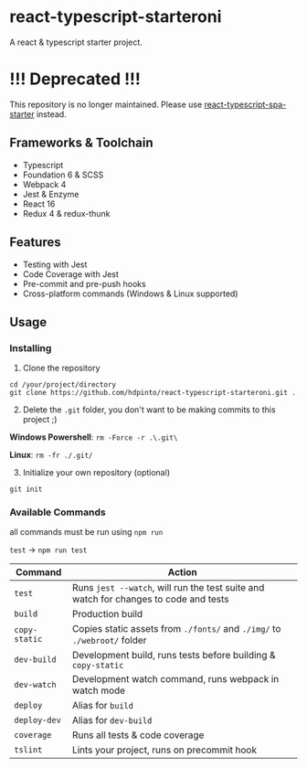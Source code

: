 # react-typescript-starteroni

A react & typescript starter project.

# !!! Deprecated !!!

This repository is no longer maintained. Please use [react-typescript-spa-starter](https://github.com/hdpinto/react-typescript-spa-starter) instead.

## Frameworks & Toolchain

 - Typescript
 - Foundation 6 & SCSS
 - Webpack 4
 - Jest & Enzyme
 - React 16
 - Redux 4 & redux-thunk

## Features
 
 - Testing with Jest
 - Code Coverage with Jest
 - Pre-commit and pre-push hooks
 - Cross-platform commands (Windows & Linux supported)
 
 ## Usage
 
 ### Installing
 
 1. Clone the repository
 
 ```
 cd /your/project/directory
 git clone https://github.com/hdpinto/react-typescript-starteroni.git .
 ```
 
 2. Delete the `.git` folder, you don't want to be making commits to this project ;)
 
 **Windows Powershell**: `rm -Force -r .\.git\`
 
 **Linux**: `rm -fr ./.git/`
 
 3. Initialize your own repository (optional)
 ```
 git init
 ```
 
 ### Available Commands

all commands must be run using `npm run`

`test` &rarr; `npm run test`
 
| Command       | Action                                                                               |
|---------------|--------------------------------------------------------------------------------------|
| `test`        | Runs `jest --watch`, will run the test suite and watch for changes to code and tests |
| `build`       | Production build                                                                     |
| `copy-static` | Copies static assets from `./fonts/` and `./img/` to `./webroot/` folder             |
| `dev-build`   | Development build, runs tests before building & `copy-static`                        |
| `dev-watch`   | Development watch command, runs webpack in watch mode                                |
| `deploy`      | Alias for `build`                                                                    |
| `deploy-dev`  | Alias for `dev-build`                                                                |
| `coverage`    | Runs all tests & code coverage                                                       |
| `tslint`      | Lints your project, runs on precommit hook                                           |

